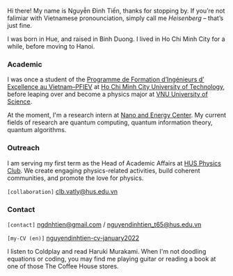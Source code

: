 Hi there! My name is Nguyễn Đình Tiến, thanks for stopping by. If you’re not falimiar with Vietnamese pronounciation, simply call me *Heisenberg* – that’s just fine. 

I was born in Hue, and raised in Binh Duong. I lived in Ho Chi Minh City for a while, before moving to Hanoi.

### Academic

I was once a student of the [Programme de Formation d’Ingénieurs d’ Excellence au Vietnam–PFIEV](https://www.francealumni.fr/fr/poste/vietnam/partenaire/8290) at [Ho Chi Minh City University of Technology](https://en.wikipedia.org/wiki/Ho_Chi_Minh_City_University_of_Technology), before leaping over and become a physics major at [VNU University of Science](https://en.wikipedia.org/wiki/VNU_University_of_Science). 

At the moment, I'm a research intern at [Nano and Energy Center](https://nec-hus.edu.vn). My current fields of research are quantum computing, quantum information theory, quantum algorithms.

### Outreach

I am serving my first term as the Head of Academic Affairs at [HUS Physics Club](https://husphysicsclub.org). We create engaging physics-related activities, build coherent communities, and promote the love for physics.

`[collaboration]` clb.vatly@hus.edu.vn

### Contact

`[contact]` ngdnhtien@gmail.com / nguyendinhtien_t65@hus.edu.vn

`[my-CV (en)]` [nguyendinhtien-cv-january2022](/pdf/nguyendinhtien-cv-jan2022.pdf)

I listen to Coldplay and read Haruki Murakami. When I'm not doodling equations or coding, you may find me playing guitar or reading a book at one of those The Coffee House stores.

